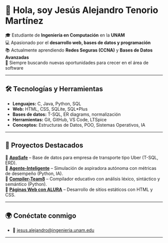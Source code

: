 # 👋 Hola, soy Jesús Alejandro Tenorio Martínez  

🎓 Estudiante de **Ingeniería en Computación** en la **UNAM**  
💻 Apasionado por el **desarrollo web, bases de datos y programación**  
📚 Actualmente aprendiendo **Redes Seguras (CCNA)** y **Bases de Datos Avanzadas**  
🌱 Siempre buscando nuevas oportunidades para crecer en el área de software  

---

## 🛠️ Tecnologías y Herramientas
- **Lenguajes:** C, Java, Python, SQL  
- **Web:** HTML, CSS, SQLite, SQL*Plus  
- **Bases de datos:** T-SQL, ER diagrams, normalización  
- **Herramientas:** Git, GitHub, VS Code, LTSpice  
- **Conceptos:** Estructuras de Datos, POO, Sistemas Operativos, IA  

---

## 📌 Proyectos Destacados
🔹 [**AppSafe**](https://github.com/JysusAle/AppSafe) – Base de datos para empresa de transporte tipo Uber (T-SQL, ERD).  
🔹 [**Agente-Inteligente**](https://github.com/JysusAle/Agente-Inteligente) – Simulación de aspiradora autónoma con métricas de desempeño (Python, IA).  
🔹 [**Compiler-Team8**](https://github.com/JysusAle/Compiler-Team8) – Compilador educativo con análisis léxico, sintáctico y semántico (Python).  
🔹 [**Páginas Web con ALURA**](https://github.com/JysusAle/alura-programacion) – Desarrollo de sitios estáticos con HTML y CSS.  

---

## 🌍 Conéctate conmigo
- 📧 [jesus.alejandro@ingenieria.unam.edu](mailto:jesus.alejandro@ingenieria.unam.edu)  

  
---

